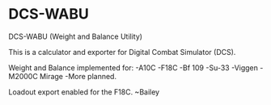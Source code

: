 # DCS-WABU
DCS-WABU (Weight and Balance Utility)

This is a calculator and exporter for Digital Combat Simulator (DCS).

Weight and Balance implemented for: 
-A10C
-F18C
-Bf 109
-Su-33
-Viggen
-M2000C Mirage
-More planned.

Loadout export enabled for the F18C.
~Bailey
